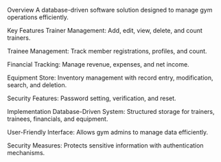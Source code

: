 Overview
A database-driven software solution designed to manage gym operations efficiently.

Key Features
Trainer Management: Add, edit, view, delete, and count trainers.

Trainee Management: Track member registrations, profiles, and count.

Financial Tracking: Manage revenue, expenses, and net income.

Equipment Store: Inventory management with record entry, modification, search, and deletion.

Security Features: Password setting, verification, and reset.

Implementation
Database-Driven System: Structured storage for trainers, trainees, financials, and equipment.

User-Friendly Interface: Allows gym admins to manage data efficiently.

Security Measures: Protects sensitive information with authentication mechanisms.
